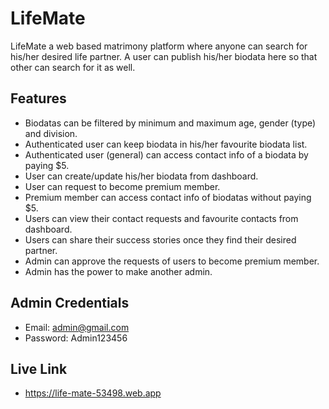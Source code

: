 # LifeMate

LifeMate a web based matrimony platform where anyone can search for his/her desired life partner. A user can publish his/her biodata here so that other can search for it as well.

## Features
- Biodatas can be filtered by minimum and maximum age, gender (type) and division.
- Authenticated user can keep biodata in his/her favourite biodata list.
- Authenticated user (general) can access contact info of a biodata by paying $5.
- User can create/update his/her biodata from dashboard.
- User can request to become premium member.
- Premium member can access contact info of biodatas without paying $5.
- Users can view their contact requests and favourite contacts from dashboard.
- Users can share their success stories once they find their desired partner.
- Admin can approve the requests of users to become premium member.
- Admin has the power to make another admin.

## Admin Credentials
- Email: admin@gmail.com
- Password: Admin123456

## Live Link
- https://life-mate-53498.web.app